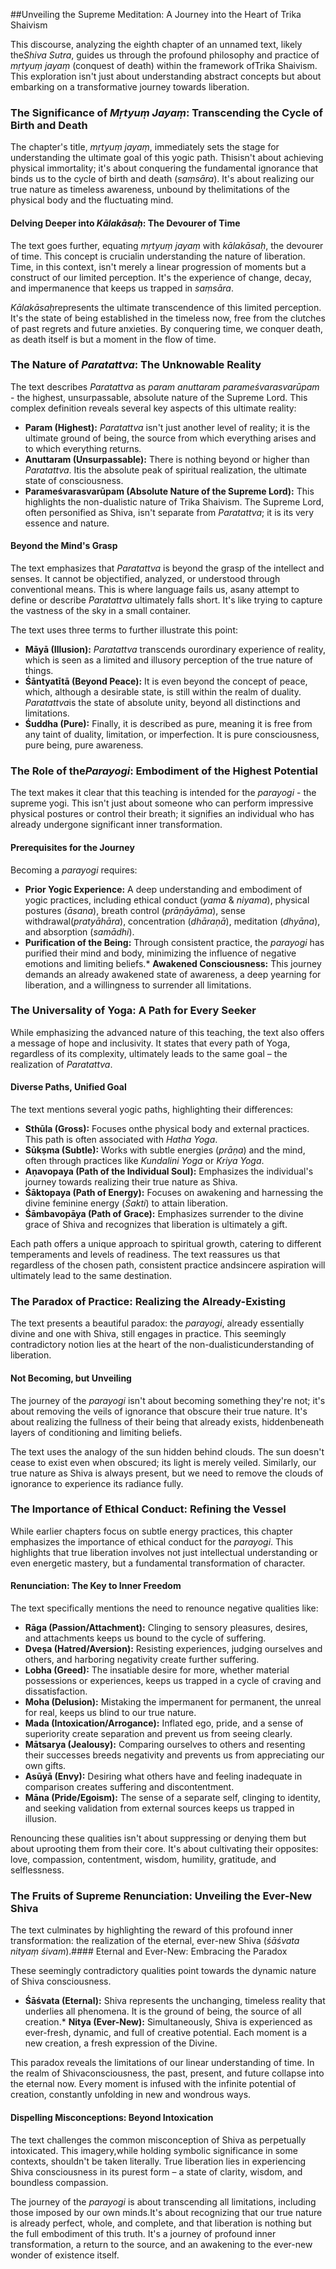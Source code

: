 ##Unveiling the Supreme Meditation: A Journey into the Heart of Trika Shaivism

This discourse, analyzing the eighth chapter of an unnamed text, likely the*Shiva Sutra*, guides us through the profound philosophy and practice of *mṛtyuṃ jayaṃ* (conquest of death) within the framework ofTrika Shaivism. This exploration isn't just about understanding abstract concepts but about embarking on a transformative journey towards liberation.

### The Significance of *Mṛtyuṃ Jayaṃ*: Transcending the Cycle of Birth and Death

The chapter's title, *mṛtyuṃ jayaṃ*, immediately sets the stage for understanding the ultimate goal of this yogic path. Thisisn't about achieving physical immortality; it's about conquering the fundamental ignorance that binds us to the cycle of birth and death (*saṃsāra*). It's about realizing our true nature as timeless awareness, unbound by thelimitations of the physical body and the fluctuating mind.

#### Delving Deeper into *Kālakāsaḥ*: The Devourer of Time

The text goes further, equating *mṛtyuṃ jayaṃ* with *kālakāsaḥ*, the devourer of time. This concept is crucialin understanding the nature of liberation. Time, in this context, isn't merely a linear progression of moments but a construct of our limited perception. It's the experience of change, decay, and impermanence that keeps us trapped in *saṃsāra*. 

*Kālakāsaḥ*represents the ultimate transcendence of this limited perception. It's the state of being established in the timeless now, free from the clutches of past regrets and future anxieties. By conquering time, we conquer death, as death itself is but a moment in the flow of time.

### The Nature of *Paratattva*: The Unknowable Reality

The text describes *Paratattva* as *param anuttaram parameśvarasvarūpam* - the highest, unsurpassable, absolute nature of the Supreme Lord. This complex definition reveals several key aspects of this ultimate reality:

* **Param (Highest):** *Paratattva* isn't just another level of reality; it is the ultimate ground of being, the source from which everything arises and to which everything returns.
* **Anuttaram (Unsurpassable):** There is nothing beyond or higher than *Paratattva*. Itis the absolute peak of spiritual realization, the ultimate state of consciousness.
* **Parameśvarasvarūpam (Absolute Nature of the Supreme Lord):** This highlights the non-dualistic nature of Trika Shaivism. The Supreme Lord, often personified as Shiva, isn't separate from *Paratattva*; it is its very essence and nature.

#### Beyond the Mind's Grasp

The text emphasizes that *Paratattva* is beyond the grasp of the intellect and senses. It cannot be objectified, analyzed, or understood through conventional means. This is where language fails us, asany attempt to define or describe *Paratattva* ultimately falls short. It's like trying to capture the vastness of the sky in a small container.

The text uses three terms to further illustrate this point:

* **Māyā (Illusion):** *Paratattva* transcends ourordinary experience of reality, which is seen as a limited and illusory perception of the true nature of things.
* **Śāntyatītā (Beyond Peace):** It is even beyond the concept of peace, which, although a desirable state, is still within the realm of duality. *Paratattva*is the state of absolute unity, beyond all distinctions and limitations.
* **Śuddha (Pure):** Finally, it is described as pure, meaning it is free from any taint of duality, limitation, or imperfection. It is pure consciousness, pure being, pure awareness.

### The Role of the*Parayogi*: Embodiment of the Highest Potential

The text makes it clear that this teaching is intended for the *parayogi* - the supreme yogi. This isn't just about someone who can perform impressive physical postures or control their breath; it signifies an individual who has already undergone significant inner transformation.

#### Prerequisites for the Journey

Becoming a *parayogi* requires:

* **Prior Yogic Experience:** A deep understanding and embodiment of yogic practices, including ethical conduct (*yama* & *niyama*), physical postures (*āsana*), breath control (*prāṇāyāma*), sense withdrawal(*pratyāhāra*), concentration (*dhāraṇā*), meditation (*dhyāna*), and absorption (*samādhi*).
* **Purification of the Being:** Through consistent practice, the *parayogi* has purified their mind and body, minimizing the influence of negative emotions and limiting beliefs.* **Awakened Consciousness:** This journey demands an already awakened state of awareness, a deep yearning for liberation, and a willingness to surrender all limitations.

### The Universality of Yoga: A Path for Every Seeker

While emphasizing the advanced nature of this teaching, the text also offers a message of hope and inclusivity. It states that every path of Yoga, regardless of its complexity, ultimately leads to the same goal – the realization of *Paratattva*.

#### Diverse Paths, Unified Goal

The text mentions several yogic paths, highlighting their differences:

* **Sthūla (Gross):** Focuses onthe physical body and external practices. This path is often associated with *Hatha Yoga*.
* **Sūkṣma (Subtle):** Works with subtle energies (*prāṇa*) and the mind, often through practices like *Kundalini Yoga* or *Kriya Yoga*.
* **Aṇavopaya (Path of the Individual Soul):** Emphasizes the individual's journey towards realizing their true nature as Shiva.
* **Śāktopaya (Path of Energy):** Focuses on awakening and harnessing the divine feminine energy (*Śakti*) to attain liberation. 
* **Śāmbavopāya (Path of Grace):** Emphasizes surrender to the divine grace of Shiva and recognizes that liberation is ultimately a gift.

Each path offers a unique approach to spiritual growth, catering to different temperaments and levels of readiness. The text reassures us that regardless of the chosen path, consistent practice andsincere aspiration will ultimately lead to the same destination.

### The Paradox of Practice: Realizing the Already-Existing

The text presents a beautiful paradox: the *parayogi*, already essentially divine and one with Shiva, still engages in practice. This seemingly contradictory notion lies at the heart of the non-dualisticunderstanding of liberation.

#### Not Becoming, but Unveiling

The journey of the *parayogi* isn't about becoming something they're not; it's about removing the veils of ignorance that obscure their true nature. It's about realizing the fullness of their being that already exists, hiddenbeneath layers of conditioning and limiting beliefs.

The text uses the analogy of the sun hidden behind clouds. The sun doesn't cease to exist even when obscured; its light is merely veiled. Similarly, our true nature as Shiva is always present, but we need to remove the clouds of ignorance to experience its radiance fully.

### The Importance of Ethical Conduct: Refining the Vessel

While earlier chapters focus on subtle energy practices, this chapter emphasizes the importance of ethical conduct for the *parayogi*. This highlights that true liberation involves not just intellectual understanding or even energetic mastery, but a fundamental transformation of character.

#### Renunciation: The Key to Inner Freedom

The text specifically mentions the need to renounce negative qualities like:

* **Rāga (Passion/Attachment):** Clinging to sensory pleasures, desires, and attachments keeps us bound to the cycle of suffering.
* **Dveṣa (Hatred/Aversion):** Resisting experiences, judging ourselves and others, and harboring negativity create further suffering.
* **Lobha (Greed):** The insatiable desire for more, whether material possessions or experiences, keeps us trapped in a cycle of craving and dissatisfaction.
* **Moha (Delusion):** Mistaking the impermanent for permanent, the unreal for real, keeps us blind to our true nature.
* **Mada (Intoxication/Arrogance):** Inflated ego, pride, and a sense of superiority create separation and prevent us from seeing clearly.
* **Mātsarya (Jealousy):** Comparing ourselves to others and resenting their successes breeds negativity and prevents us from appreciating our own gifts.
* **Asūyā (Envy):** Desiring what others have and feeling inadequate in comparison creates suffering and discontentment.
* **Māna (Pride/Egoism):** The sense of a separate self, clinging to identity, and seeking validation from external sources keeps us trapped in illusion.

Renouncing these qualities isn't about suppressing or denying them but about uprooting them from their core. It's about cultivating their opposites: love, compassion, contentment, wisdom, humility, gratitude, and selflessness. 

### The Fruits of Supreme Renunciation: Unveiling the Ever-New Shiva

The text culminates by highlighting the reward of this profound inner transformation: the realization of the eternal, ever-new Shiva (*śāśvata nityaṃ śivam*).#### Eternal and Ever-New: Embracing the Paradox

These seemingly contradictory qualities point towards the dynamic nature of Shiva consciousness.

* **Śāśvata (Eternal):** Shiva represents the unchanging, timeless reality that underlies all phenomena. It is the ground of being, the source of all creation.* **Nitya (Ever-New):** Simultaneously, Shiva is experienced as ever-fresh, dynamic, and full of creative potential. Each moment is a new creation, a fresh expression of the Divine.

This paradox reveals the limitations of our linear understanding of time. In the realm of Shivaconsciousness, the past, present, and future collapse into the eternal now. Every moment is infused with the infinite potential of creation, constantly unfolding in new and wondrous ways.

#### Dispelling Misconceptions: Beyond Intoxication

The text challenges the common misconception of Shiva as perpetually intoxicated. This imagery,while holding symbolic significance in some contexts, shouldn't be taken literally. True liberation lies in experiencing Shiva consciousness in its purest form – a state of clarity, wisdom, and boundless compassion.

The journey of the *parayogi* is about transcending all limitations, including those imposed by our own minds.It's about recognizing that our true nature is already perfect, whole, and complete, and that liberation is nothing but the full embodiment of this truth. It's a journey of profound inner transformation, a return to the source, and an awakening to the ever-new wonder of existence itself.
